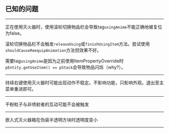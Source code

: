 ## 已知的问题

---

正在使用灭火器时，使用滚轮切换物品栏会导致tag`usingAnime`不能正确地被复位为false。

滚轮切换物品栏不会触发`releaseUsing`或`finishUsingItem`方法。尝试使用`shouldCauseReequipAnimation`方法但效果不好。

需要tag`usingAnime`是因为之前使用ItemPropertyOverride时`pEntity.getUseItem() == pStack`会导致物品闪烁（why?）。

---

持续右键使用灭火器时可能出现动作不稳定。不影响功能，只影响外观。退出至主菜单重进即可。

---

干粉粒子与非喷射者的互动可能不会被触发

---

嵌入式灭火器箱在伪装半透明方块时透明度变小

---